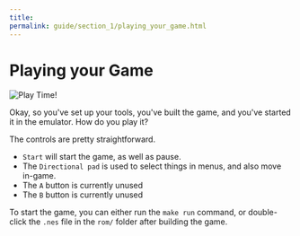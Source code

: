 ```yaml
---
title: 
permalink: guide/section_1/playing_your_game.html
---
```

# Playing your Game

![Play Time!](../images/playing_your_game.png)

Okay, so you've set up your tools, you've built the game, and you've started it in the emulator. How do you play it?

The controls are pretty straightforward. 
- `Start` will start the game, as well as pause.
- The `Directional pad` is used to select things in menus, and also move in-game.
- The `A` button is currently unused
- The `B` button is currently unused

To start the game, you can either run the `make run` command, or double-click the `.nes` file in the `rom/` folder
after building the game.